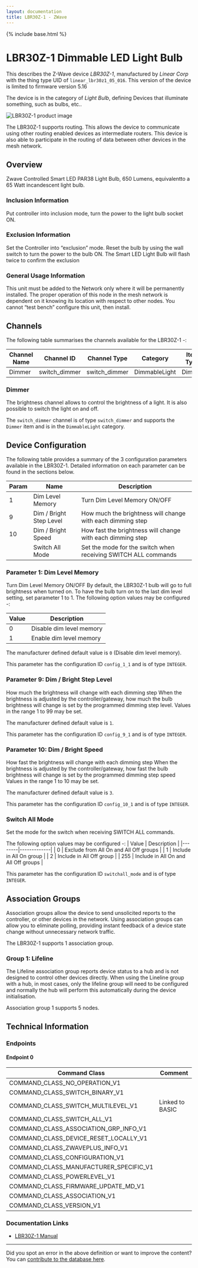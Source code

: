 ```yaml
---
layout: documentation
title: LBR30Z-1 - ZWave
---
```


{% include base.html %}

# LBR30Z-1 Dimmable LED Light Bulb
This describes the Z-Wave device *LBR30Z-1*, manufactured by *Linear Corp* with the thing type UID of ```linear_lbr30z1_05_016```.
This version of the device is limited to firmware version 5.16

The device is in the category of *Light Bulb*, defining Devices that illuminate something, such as bulbs, etc..

![LBR30Z-1 product image](https://www.cd-jackson.com/zwave_device_uploads/928/928_default.jpg)


The LBR30Z-1 supports routing. This allows the device to communicate using other routing enabled devices as intermediate routers.  This device is also able to participate in the routing of data between other devices in the mesh network.

## Overview

Zwave Controlled Smart LED PAR38 Light Bulb, 650 Lumens, equivalentto a 65 Watt incandescent light bulb.

### Inclusion Information

Put controller into inclusion mode, turn the power to the light bulb socket ON.

### Exclusion Information

Set the Controller into “exclusion” mode. Reset the bulb by using the wall switch to turn the power to the bulb ON. The Smart LED Light Bulb will flash twice to confirm the exclusion

### General Usage Information

This unit must be added to the Network only where it will be permanently installed. The proper operation of this node in the mesh network is dependent on it knowing its location with respect to other nodes. You cannot “test bench” configure this unit, then install.

## Channels

The following table summarises the channels available for the LBR30Z-1 -:

| Channel Name | Channel ID | Channel Type | Category | Item Type |
|--------------|------------|--------------|----------|-----------|
| Dimmer | switch_dimmer | switch_dimmer | DimmableLight | Dimmer | 

### Dimmer
The brightness channel allows to control the brightness of a light.
            It is also possible to switch the light on and off.

The ```switch_dimmer``` channel is of type ```switch_dimmer``` and supports the ```Dimmer``` item and is in the ```DimmableLight``` category.



## Device Configuration

The following table provides a summary of the 3 configuration parameters available in the LBR30Z-1.
Detailed information on each parameter can be found in the sections below.

| Param | Name  | Description |
|-------|-------|-------------|
| 1 | Dim Level Memory | Turn Dim Level Memory ON/OFF |
| 9 | Dim / Bright Step Level | How much the brightness will change with each dimming step |
| 10 | Dim / Bright Speed | How fast the brightness will change with each dimming step |
|  | Switch All Mode | Set the mode for the switch when receiving SWITCH ALL commands |

### Parameter 1: Dim Level Memory

Turn Dim Level Memory ON/OFF
By default, the LBR30Z-1 bulb will go to full brightness when turned on. To have the bulb turn on to the last dim level setting, set parameter 1 to 1.
The following option values may be configured -:

| Value  | Description |
|--------|-------------|
| 0 | Disable dim level memory |
| 1 | Enable dim level memory |

The manufacturer defined default value is ```0``` (Disable dim level memory).

This parameter has the configuration ID ```config_1_1``` and is of type ```INTEGER```.


### Parameter 9: Dim / Bright Step Level

How much the brightness will change with each dimming step
When the brightness is adjusted by the controller/gateway, how much the bulb brightness will change is set by the programmed dimming step level.
Values in the range 1 to 99 may be set.

The manufacturer defined default value is ```1```.

This parameter has the configuration ID ```config_9_1``` and is of type ```INTEGER```.


### Parameter 10: Dim / Bright Speed

How fast the brightness will change with each dimming step
When the brightness is adjusted by the controller/gateway, how fast the bulb brightness will change is set by the programmed dimming step speed
Values in the range 1 to 10 may be set.

The manufacturer defined default value is ```3```.

This parameter has the configuration ID ```config_10_1``` and is of type ```INTEGER```.

### Switch All Mode

Set the mode for the switch when receiving SWITCH ALL commands.

The following option values may be configured -:
| Value  | Description |
|--------|-------------|
| 0 | Exclude from All On and All Off groups |
| 1 | Include in All On group |
| 2 | Include in All Off group |
| 255 | Include in All On and All Off groups |

This parameter has the configuration ID ```switchall_mode``` and is of type ```INTEGER```.


## Association Groups

Association groups allow the device to send unsolicited reports to the controller, or other devices in the network. Using association groups can allow you to eliminate polling, providing instant feedback of a device state change without unnecessary network traffic.

The LBR30Z-1 supports 1 association group.

### Group 1: Lifeline

The Lifeline association group reports device status to a hub and is not designed to control other devices directly. When using the Lineline group with a hub, in most cases, only the lifeline group will need to be configured and normally the hub will perform this automatically during the device initialisation.

Association group 1 supports 5 nodes.

## Technical Information

### Endpoints

#### Endpoint 0

| Command Class | Comment |
|---------------|---------|
| COMMAND_CLASS_NO_OPERATION_V1| |
| COMMAND_CLASS_SWITCH_BINARY_V1| |
| COMMAND_CLASS_SWITCH_MULTILEVEL_V1| Linked to BASIC|
| COMMAND_CLASS_SWITCH_ALL_V1| |
| COMMAND_CLASS_ASSOCIATION_GRP_INFO_V1| |
| COMMAND_CLASS_DEVICE_RESET_LOCALLY_V1| |
| COMMAND_CLASS_ZWAVEPLUS_INFO_V1| |
| COMMAND_CLASS_CONFIGURATION_V1| |
| COMMAND_CLASS_MANUFACTURER_SPECIFIC_V1| |
| COMMAND_CLASS_POWERLEVEL_V1| |
| COMMAND_CLASS_FIRMWARE_UPDATE_MD_V1| |
| COMMAND_CLASS_ASSOCIATION_V1| |
| COMMAND_CLASS_VERSION_V1| |

### Documentation Links

* [LBR30Z-1 Manual](https://www.cd-jackson.com/zwave_device_uploads/928/LBR30Z-1-Install.pdf)

---

Did you spot an error in the above definition or want to improve the content?
You can [contribute to the database here](http://www.cd-jackson.com/index.php/zwave/zwave-device-database/zwave-device-list/devicesummary/928).
